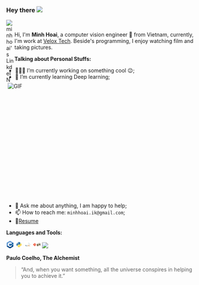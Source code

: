 ### Hey there <img src="https://media.giphy.com/media/hvRJCLFzcasrR4ia7z/giphy.gif" width="25px">

<a href="https://www.linkedin.com/in/minh-hoai-tran-1001/">
  <img align="left" alt="minhhoai's LinkdeIN" width="22px" src="https://cdn.jsdelivr.net/npm/simple-icons@v3/icons/linkedin.svg" />
</a>

<br />

Hi, I'm **Minh Hoai**, a computer vision engineer  🚀 from Vietnam, currently, I'm work at [Velox Tech](http://velox.no/). Beside's programming, I enjoy watching film and taking pictures.

  <img align="right" alt="GIF" src="https://github.com/abhisheknaiidu/abhisheknaiidu/blob/master/code.gif?raw=true" width="500" height="320" />
  
**Talking about Personal Stuffs:**

- 👨🏽‍💻 I’m currently working on something cool :wink:;
- 🌱 I’m currently learning Deep learning; 
- 💬 Ask me about anything, I am happy to help;
- 📫 How to reach me: `minhhoai.ik@gmail.com`;
- 📝[Resume](https://drive.google.com/file/d/10GKdScol1BXsMQmSVO30rswZ8lqkakmy/view)

**Languages and Tools:**  

<code><img height="20" src="https://raw.githubusercontent.com/github/explore/80688e429a7d4ef2fca1e82350fe8e3517d3494d/topics/cpp/cpp.png"></code>
<code><img height="20" src="https://raw.githubusercontent.com/github/explore/80688e429a7d4ef2fca1e82350fe8e3517d3494d/topics/python/python.png"></code>
<code><img height="20" src="https://raw.githubusercontent.com/github/explore/80688e429a7d4ef2fca1e82350fe8e3517d3494d/topics/mysql/mysql.png"></code>
<code><img height="20" src="https://raw.githubusercontent.com/github/explore/80688e429a7d4ef2fca1e82350fe8e3517d3494d/topics/git/git.png"></code>
<code><img height="20" src="https://www.google.com/imgres?imgurl=https://pytorch.org/assets/images/pytorch-logo.png&imgrefurl=https://pytorch.org/&tbnid=iZnPPwMHDTJJkM&vet=1&docid=2Nozy8jUC8IpBM&w=2500&h=2500&itg=1&source=sh/x/im"></code>

**Paulo Coelho, The Alchemist**
> “And, when you want something, all the universe conspires in helping you to achieve it.”





